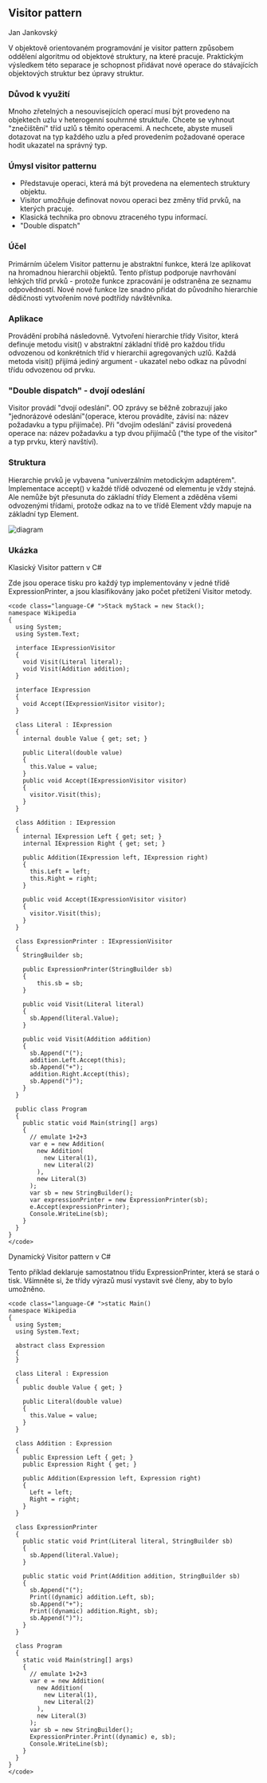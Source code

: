 ## Visitor pattern

Jan Jankovský

V objektově orientovaném programování je visitor pattern způsobem oddělení algoritmu od objektové struktury, na které pracuje. Praktickým výsledkem této separace je schopnost přidávat nové operace do stávajících objektových struktur bez úpravy struktur.

### Důvod k využití

Mnoho zřetelných a nesouvisejících operací musí být provedeno na objektech uzlu v heterogenní souhrnné struktuře. Chcete se vyhnout "znečištění" tříd uzlů s těmito operacemi. A nechcete, abyste museli dotazovat na typ každého uzlu a před provedením požadované operace hodit ukazatel na správný typ.

### Úmysl visitor patternu

*   Představuje operaci, která má být provedena na elementech struktury objektu.
*   Visitor umožňuje definovat novou operaci bez změny tříd prvků, na kterých pracuje.
*   Klasická technika pro obnovu ztraceného typu informací.
*   "Double dispatch"

### Účel

Primárním účelem Visitor patternu je abstraktní funkce, která lze aplikovat na hromadnou hierarchii objektů. Tento přístup podporuje navrhování lehkých tříd prvků - protože funkce zpracování je odstraněna ze seznamu odpovědností. Nové nové funkce lze snadno přidat do původního hierarchie dědičnosti vytvořením nové podtřídy návštěvníka.

### Aplikace

Provádění probíhá následovně. Vytvoření hierarchie třídy Visitor, která definuje metodu visit() v abstraktní základní třídě pro každou třídu odvozenou od konkrétních tříd v hierarchii agregovaných uzlů. Každá metoda visit() přijímá jediný argument - ukazatel nebo odkaz na původní třídu odvozenou od prvku.

### "Double dispatch" - dvojí odeslání

Visitor provádí "dvojí odeslání". OO zprávy se běžně zobrazují jako "jednorázové odeslání"(operace, kterou provádíte, závisí na: název požadavku a typu přijímače). Při "dvojím odeslání" závisí provedená operace na: název požadavku a typ dvou přijímačů ("the type of the visitor" a typ prvku, který navštíví).

### Struktura

Hierarchie prvků je vybavena "univerzálním metodickým adaptérem". Implementace accept() v každé třídě odvozené od elementu je vždy stejná. Ale nemůže být přesunuta do základní třídy Element a zděděna všemi odvozenými třídami, protože odkaz na to ve třídě Element vždy mapuje na základní typ Element.

![diagram](images/Visitor1.png)

### Ukázka

Klasický Visitor pattern v C#

Zde jsou operace tisku pro každý typ implementovány v jedné třídě ExpressionPrinter, a jsou klasifikovány jako počet přetížení Visitor metody.

    <code class="language-C# ">Stack myStack = new Stack();
    namespace Wikipedia
    {
      using System;
      using System.Text;

      interface IExpressionVisitor
      {
        void Visit(Literal literal);
        void Visit(Addition addition);
      }

      interface IExpression
      {
        void Accept(IExpressionVisitor visitor);
      }

      class Literal : IExpression
      {
        internal double Value { get; set; }

        public Literal(double value)
        {
          this.Value = value;
        }
        public void Accept(IExpressionVisitor visitor)
        {
          visitor.Visit(this);
        }
      }

      class Addition : IExpression
      {
        internal IExpression Left { get; set; }
        internal IExpression Right { get; set; }

        public Addition(IExpression left, IExpression right)
        {
          this.Left = left;
          this.Right = right;
        }

        public void Accept(IExpressionVisitor visitor)
        {
          visitor.Visit(this);
        }
      }

      class ExpressionPrinter : IExpressionVisitor
      {
        StringBuilder sb;

        public ExpressionPrinter(StringBuilder sb)
        {
            this.sb = sb;
        }

        public void Visit(Literal literal)
        {
          sb.Append(literal.Value);
        }

        public void Visit(Addition addition)
        {
          sb.Append("(");
          addition.Left.Accept(this);
          sb.Append("+");
          addition.Right.Accept(this);
          sb.Append(")");
        }
      }

      public class Program
      {
        public static void Main(string[] args)
        {
          // emulate 1+2+3
          var e = new Addition(
            new Addition(
              new Literal(1),
              new Literal(2)
            ),
            new Literal(3)
          );
          var sb = new StringBuilder();
          var expressionPrinter = new ExpressionPrinter(sb);
          e.Accept(expressionPrinter);
          Console.WriteLine(sb);
        }
      }
    }
    </code>

Dynamický Visitor pattern v C#

Tento příklad deklaruje samostatnou třídu ExpressionPrinter, která se stará o tisk. Všimněte si, že třídy výrazů musí vystavit své členy, aby to bylo umožněno.

    <code class="language-C# ">static Main()
    namespace Wikipedia
    {
      using System;
      using System.Text;

      abstract class Expression
      {
      }

      class Literal : Expression
      {
        public double Value { get; }

        public Literal(double value)
        {
          this.Value = value;
        }
      }

      class Addition : Expression
      {
        public Expression Left { get; }
        public Expression Right { get; }

        public Addition(Expression left, Expression right)
        {
          Left = left;
          Right = right;
        }
      }

      class ExpressionPrinter
      {
        public static void Print(Literal literal, StringBuilder sb)
        {
          sb.Append(literal.Value);
        }

        public static void Print(Addition addition, StringBuilder sb)
        {
          sb.Append("(");
          Print((dynamic) addition.Left, sb);
          sb.Append("+");
          Print((dynamic) addition.Right, sb);
          sb.Append(")");
        }
      }

      class Program
      {
        static void Main(string[] args)
        {
          // emulate 1+2+3
          var e = new Addition(
            new Addition(
              new Literal(1),
              new Literal(2)
            ),
            new Literal(3)
          );
          var sb = new StringBuilder();
          ExpressionPrinter.Print((dynamic) e, sb);
          Console.WriteLine(sb);
        }
      }
    }
    </code>